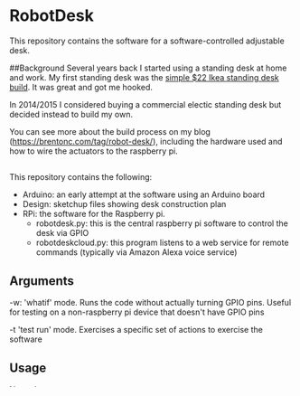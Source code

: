 # RobotDesk
This repository contains the software for a software-controlled adjustable desk.

##Background
Several years back I started using a standing desk at home and work.  My first standing desk was the [simple $22 Ikea standing desk build](http://iamnotaprogrammer.com/Ikea-Standing-desk-for-22-dollars.html).  It was great and got me hooked.

In 2014/2015 I considered buying a commercial electic standing desk but decided instead to build my own.  

You can see more about the build process on my blog (https://brentonc.com/tag/robot-desk/), including the hardware used and how to wire the actuators to the raspberry pi.

##
This repository contains the following:
* Arduino: an early attempt at the software using an Arduino board
* Design: sketchup files showing desk construction plan
* RPi: the software for the Raspberry pi.
  * robotdesk.py: this is the central raspberry pi software to control the desk via GPIO
  * robotdeskcloud.py: this program listens to a web service for remote commands (typically via Amazon Alexa voice service)

## Arguments
-w: 'whatif' mode.  Runs the code without actually turning GPIO pins.  Useful for testing on a non-raspberry pi device that doesn't have GPIO pins

-t 'test run' mode.  Exercises a specific set of actions to exercise the software

## Usage
Normal usage:
`sudo python3 robotdesk.py`

Whatif usage (useful for testing on a non-raspberry pi device that doesn't have GPIO)
`sudo python3 robotdesk.py -w`

Cloud command listener:
`sudo python3 robotdeskcloud.py`

## Dependencies
The RobotDesk program depends on the following external packages:
* Azure SDK (pip install azure)
